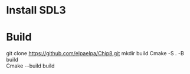 
# Install SDL3

# Build
git clone https://github.com/elpaelpa/Chip8.git
mkdir build
Cmake -S . -B build  
Cmake --build build  

